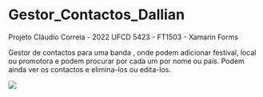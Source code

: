 # Gestor_Contactos_Dallian

Projeto Cláudio Correia - 2022
UFCD 5423 - FT1503 - Xamarin Forms

Gestor de contactos para uma banda , onde podem adicionar festival, 
local ou promotora e podem procurar por cada um por nome ou país.
Podem ainda ver os contactos e elimina-los ou edita-los.

![](blob/master/Gestor_Contactos_Dallian/app1.PNG)
